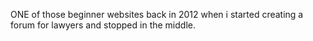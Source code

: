 ONE of those beginner websites back in 2012 when i started creating a forum for lawyers and stopped in the middle.
